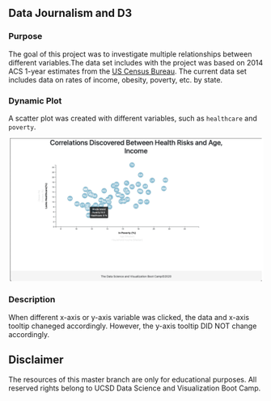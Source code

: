 ## Data Journalism and D3

### Purpose

The goal of this project was to investigate multiple relationships between different variables.The data set includes with the project was based on 2014 ACS 1-year estimates from the [US Census Bureau](https://data.census.gov/cedsci/). The current data set includes data on rates of income, obesity, poverty, etc. by state.

### Dynamic Plot
A scatter plot was created with different variables, such as `healthcare` and `poverty`.

![fihure2](https://github.com/changrita1114/D3-Challenge/blob/main/bonus/assets/img/fyc_gif.gif)

### Description
When different x-axis or y-axis variable was clicked, the data and x-axis tooltip chaneged accordingly. However, the y-axis tooltip DID NOT change accordingly.

## Disclaimer

The resources of this master branch are only for educational purposes. All reserved rights belong to UCSD Data Science and Visualization Boot Camp.
